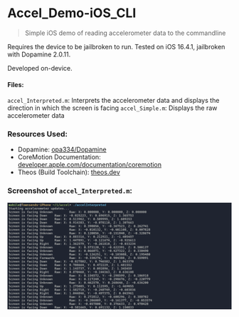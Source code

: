 # Accel_Demo-iOS_CLI
> Simple iOS demo of reading accelerometer data to the commandline

Requires the device to be jailbroken to run. Tested on iOS 16.4.1, jailbroken with Dopamine 2.0.11. 

Developed on-device.
#### Files:
`accel_Interpreted.m`: Interprets the accelerometer data and displays the direction in which the screen is facing 
`accel_Simple.m`: Displays the raw accelerometer data
### Resources Used:
- Dopamine: [opa334/Dopamine](https://github.com/opa334/Dopamine)
- CoreMotion Documentation: [developer.apple.com/documentation/coremotion](https://developer.apple.com/documentation/coremotion)
- Theos (Build Toolchain): [theos.dev](https://theos.dev/docs/)

### Screenshot of `accel_Interpreted.m`:
![img.png](.theos/img.png)
